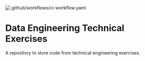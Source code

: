 ![.github/workflows/ci-workflow.yaml](https://github.com/pcandoalmeida/de-technical-exercises/workflows/.github/workflows/ci-workflow.yaml/badge.svg)

# Data Engineering Technical Exercises
A repository to store code from technical engineering exercises.
